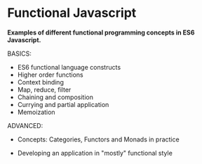 # Functional Javascript
**Examples of different functional programming concepts in ES6 Javascript.**

BASICS:
* ES6 functional language constructs
* Higher order functions
* Context binding
* Map, reduce, filter
* Chaining and composition
* Currying and partial application
* Memoization

ADVANCED:
* Concepts: Categories, Functors and Monads in practice

* Developing an application in "mostly" functional style